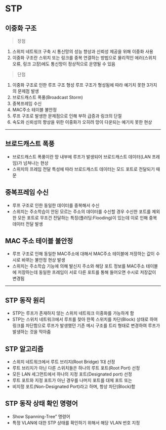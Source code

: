 # STP

## 이중화 구조

> 장점
> 
1. 스위치 네트워크 구축 시 통신망의 성능 향상과 신뢰성 제공을 위해 이중화 사용
2. 이중화 구조란 스위치 또는 링크를 중복 연결하는 방법으로 물리적인 에러(스위치 오류, 링크 고장)에도 통신망이 정상적으로 운영될 수 있음

> 단점
> 
1. 이중화 구조로 인한 루프 구조 형성 루프 구조가 형성됨에 따라 예기치 못한 3가지의 문제점 발생
2. 브로드캐스트 폭풍(Broadcast Storm)
3. 중복프레임 수신
4. MAC주소 테이블 불안정
5. 루프 구조로 발생한 문제점으로 인해 부하 급증과 링크의 단절
6. 속도와 신뢰성의 향상을 위한 이중화가 오히려 망이 다운되는 예기치 못한 현상

---

## 브로드캐스트 폭풍

- 브로드캐스트 폭풍이란 망 내부에 루프가 발생되어 브로드캐스트 데이터(LAN 프레임)가 넘쳐나는 현상
- 스위치의 프레임 전달 특성에 따라 브로드캐스트 데이터는 모드 포트로 전달되기 때문

## 중복프레임 수신

- 루프 구조로 인한 동일한 데이터를 중복해서 수신
- 스위치는 주소학습이 안된 모르는  주소의 데이터를 수신할 경우 수신한 포트를 제외한 모든 포트로 무조건 전달하는 특징(플러딩:Flooding)이 있는데 이로 인해 중복데이터 전달 발생

## MAC 주소 테이블 불안정

- 루프 구조로 인해 동일한 MAC주소에 대해서 MAC주소 테이블에 저장하는 값이 수시로 바뀌는 불안정 현상 발생
- 스위치는 주소학습 기능에 의해 발신지 주소와 해당 포트 정보를 MAC주소 테이블에 저장하는데 동일한 프레임이 서로 다른 포트를 통해 들어오면 수시로 저장값이 변경됨

---

## STP 동작 원리

- STP는 루프가 존재하지 않는 스위치 네트워크 이중화를 가능하게 함
- STP는 스위치 네트워크에서 루프를 찾아 한쪽 스위치를 차단(Block) 상태로 하여 링크를 차단함으로 루프가 발생했던 기존 메시 구조를 트리 형태로 변경하여 루프가
발생하는 것을 막아줌

## STP 알고리즘

- 스위치 네트워크에서 루트 브리지(Root Bridge) 1대 선정
- 루트 브리지가 아닌 다른 스위치들은 하나의 루트 포트(Root Port) 선정
- 모든 LAN 세그먼트에서 하나의 지정 포트(Designated port) 선정
- 루트 포트와 지정 포트가 아닌 경우를 나머지 포트를 대체 포트 또는
- 비지정 포트(Non-Designated Port)라고 하며, 항상 차단(Block)함

## STP 동작 상태 확인 명령어

- Show Spanning-Tree” 명령어
- 특정 VLAN에 대한 STP 상태를 확인하기 위해서 해당 VLAN 번호 지정